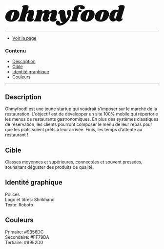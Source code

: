 ![project Image](img/logo/ohmyfood.png)

---

- [Voir la page](https://xab88.github.io/AlexanderBache_3_13082021/) 

### Contenu

- [Description](#description)
- [Cible](#Cible)
- [Identité graphique](identité_graphique)
- [Couleurs](couleurs)

---


## Description

Ohmyfood! est une jeune startup qui voudrait s'imposer sur le marché de la restauration. L'objectif est de développer un site 100% mobile qui répertorie les menus de restaurants gastronomiques. En plus des systèmes classiques de réservation, les clients pourront composer le menu de leur repas pour que les plats soient prêts à leur arrivée. Finis, les temps d'attente au restaurant !

## Cible
Classes moyennes et supérieures, connectées et souvent pressées, souhaitant déguster des
produits de qualité.

## Identité graphique
Polices<br/>
Logo et titres: Shrikhand<br/>
Texte: Roboto

## Couleurs
Primaire: #9356DC<br/>
Secondaire: #FF79DA<br/>
Tertiaire: #99E2D0


